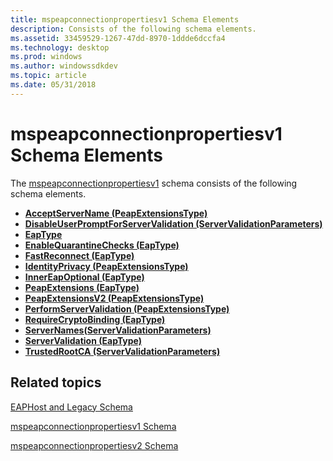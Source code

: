 ```yaml
---
title: mspeapconnectionpropertiesv1 Schema Elements
description: Consists of the following schema elements.
ms.assetid: 33459529-1267-47dd-8970-1ddde6dccfa4
ms.technology: desktop
ms.prod: windows
ms.author: windowssdkdev
ms.topic: article
ms.date: 05/31/2018
---
```


# mspeapconnectionpropertiesv1 Schema Elements

The [mspeapconnectionpropertiesv1](mspeapconnectionpropertiesv1schema-schema.md) schema consists of the following schema elements.

-   [**AcceptServerName (PeapExtensionsType)**](mspeapconnectionpropertiesv1schema-acceptservername-peapextensionstype-element.md)
-   [**DisableUserPromptForServerValidation (ServerValidationParameters)**](mspeapconnectionpropertiesv1schema-disableuserpromptforservervalidation-servervalidationparameters-element.md)
-   [**EapType**](mspeapconnectionpropertiesv1schema-eaptype-element.md)
-   [**EnableQuarantineChecks (EapType)**](mspeapconnectionpropertiesv1schema-enablequarantinechecks-eaptype-element.md)
-   [**FastReconnect (EapType)**](mspeapconnectionpropertiesv1schema-fastreconnect-eaptype-element.md)
-   [**IdentityPrivacy (PeapExtensionsType)**](mspeapconnectionpropertiesv1schema-identityprivacy-peapextensionstype-element.md)
-   [**InnerEapOptional (EapType)**](mspeapconnectionpropertiesv1schema-innereapoptional-eaptype-element.md)
-   [**PeapExtensions (EapType)**](mspeapconnectionpropertiesv1schema-peapextensions-eaptype-element.md)
-   [**PeapExtensionsV2 (PeapExtensionsType)**](mspeapconnectionpropertiesv1-peapextensionsv2-peapextensionstype-element.md)
-   [**PerformServerValidation (PeapExtensionsType)**](mspeapconnectionpropertiesv1schema-performservervalidation-peapextensionstype-element.md)
-   [**RequireCryptoBinding (EapType)**](mspeapconnectionpropertiesv1schema-requirecryptobinding-eaptype-element.md)
-   [**ServerNames(ServerValidationParameters)**](mspeapconnectionpropertiesv1schema-servernames-servervalidationparameters-element.md)
-   [**ServerValidation (EapType)**](mspeapconnectionpropertiesv1schema-servervalidation-eaptype-element.md)
-   [**TrustedRootCA (ServerValidationParameters)**](mspeapconnectionpropertiesv1schema-trustedrootca-servervalidationparameters-element.md)

## Related topics

<dl> <dt>

[EAPHost and Legacy Schema](eaphost-schemas.md)
</dt> <dt>

[mspeapconnectionpropertiesv1 Schema](mspeapconnectionpropertiesv1schema-schema.md)
</dt> <dt>

[mspeapconnectionpropertiesv2 Schema](mspeapconnectionpropertiesv2schema-schema.md)
</dt> </dl>

 

 





